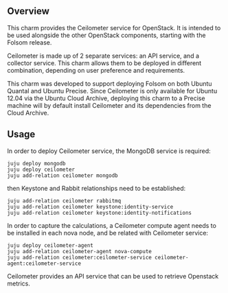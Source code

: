 Overview
--------

This charm provides the Ceilometer service for OpenStack.  It is intended to
be used alongside the other OpenStack components, starting with the Folsom
release.

Ceilometer is made up of 2 separate services: an API service, and a collector
service. This charm allows them to be deployed in different combination,
depending on user preference and requirements.

This charm was developed to support deploying Folsom on both Ubuntu Quantal
and Ubuntu Precise.  Since Ceilometer is only available for Ubuntu 12.04 via
the Ubuntu Cloud Archive, deploying this charm to a Precise machine will by
default install Ceilometer and its dependencies from the Cloud Archive.

Usage
-----

In order to deploy Ceilometer service, the MongoDB service is required:

    juju deploy mongodb
    juju deploy ceilometer
    juju add-relation ceilometer mongodb

then Keystone and Rabbit relationships need to be established:

    juju add-relation ceilometer rabbitmq
    juju add-relation ceilometer keystone:identity-service
    juju add-relation ceilometer keystone:identity-notifications

In order to capture the calculations, a Ceilometer compute agent needs to be
installed in each nova node, and be related with Ceilometer service:

    juju deploy ceilometer-agent
    juju add-relation ceilometer-agent nova-compute
    juju add-relation ceilometer:ceilometer-service ceilometer-agent:ceilometer-service

Ceilometer provides an API service that can be used to retrieve
Openstack metrics.
